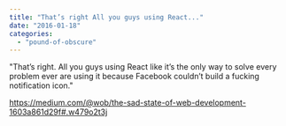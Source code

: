 ```yaml
---
title: "That’s right All you guys using React..."
date: "2016-01-18"
categories: 
  - "pound-of-obscure"
---
```


"That’s right. All you guys using React like it’s the only way to solve every problem ever are using it because Facebook couldn’t build a fucking notification icon."

https://medium.com/@wob/the-sad-state-of-web-development-1603a861d29f#.w479o2t3j
